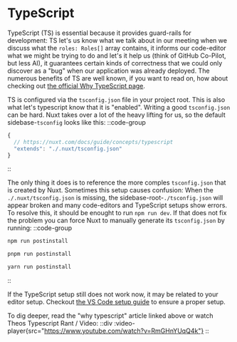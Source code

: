 # TypeScript

TypeScript (TS) is essential because it provides guard-rails for development: TS let's us know what we talk about in our meeting when we discuss what the `roles: Roles[]` array contains, it informs our code-editor what we might be trying to do and let's it help us (think of GitHub Co-Pilot, but less AI), it guarantees certain kinds of correctness that we could only discover as a "bug" when our application was already deployed. The numerous benefits of TS are well known, if you want to read on, how about checking out [the official Why TypeScript page](https://www.typescriptlang.org/why-create-typescript).

TS is configured via the `tsconfig.json` file in your project root. This is also what let's typescript know that it is "enabled". Writing a good `tsconfig.json` can be hard. Nuxt takes over a lot of the heavy lifting for us, so the default sidebase-`tsconfig` looks like this:
::code-group
```ts [tsconfig.ts]
{
  // https://nuxt.com/docs/guide/concepts/typescript
  "extends": "./.nuxt/tsconfig.json"
}
```
::

The only thing it does is to reference the more comples `tsconfig.json` that is created by Nuxt. Sometimes this setup causes confusion: When the `./.nuxt/tsconfig.json` is missing, the sidebase-root-`./tsconfig.json` will appear broken and many code-editors and TypeScript setups show errors. To resolve this, it should be enought to run `npm run dev`. If that does not fix the problem you can force Nuxt to manually generate its `tsconfig.json` by running:
::code-group
```bash [npm]
npm run postinstall
```
```bash [pnpm]
pnpm run postinstall
```
```bash [yarn]
yarn run postinstall
```
::

If the TypeScript setup still does not work now, it may be related to your editor setup. Checkout [the VS Code setup guide](/ressources/coding-setup) to ensure a proper setup.

To dig deeper, read the "why typescript" article linked above or watch Theos Typescript Rant / Video:
::div
  :video-player{src="https://www.youtube.com/watch?v=RmGHnYUqQ4k"}
::
